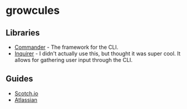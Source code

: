 # growcules

## Libraries
 - [Commander](https://github.com/tj/commander.js/) - The framework for the CLI.
 - [Inquirer](https://github.com/SBoudrias/Inquirer.js/) - I didn't actually use this, but thought it was super cool.  It allows for gathering user input through the CLI.
 
 ## Guides
  - [Scotch.io](https://scotch.io/tutorials/build-an-interactive-command-line-application-with-nodejs)
  - [Atlassian](https://developer.atlassian.com/blog/2015/11/scripting-with-node/)
